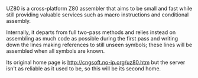 UZ80 is a cross-platform Z80 assembler that aims to be small and fast while still providing valuable services such as macro instructions and conditional assembly.

Internally, it departs from full two-pass methods and relies instead on assembling as much code as possible during the first pass and writing down the lines making references to still unseen symbols; these lines will be assembled when all symbols are known.

Its original home page is http://cngsoft.no-ip.org/uz80.htm but the server isn't as reliable as it used to be, so this will be its second home.
